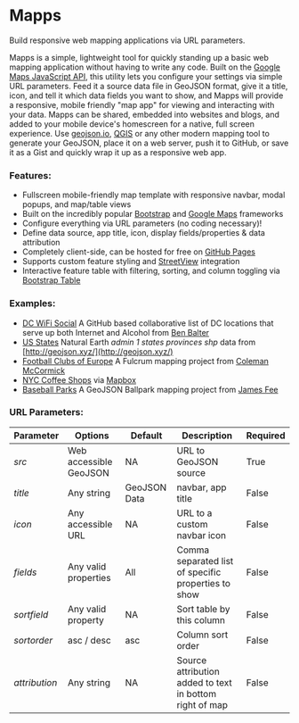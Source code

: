 # Mapps

Build responsive web mapping applications via URL parameters.

Mapps is a simple, lightweight tool for quickly standing up a basic web mapping application without having to write any code. Built on the [Google Maps JavaScript API](https://developers.google.com/maps/web/), this utility lets you configure your settings via simple URL parameters. Feed it a source data file in GeoJSON format, give it a title, icon, and tell it which data fields you want to show, and Mapps will provide a responsive, mobile friendly "map app" for viewing and interacting with your data. Mapps can be shared, embedded into websites and blogs, and added to your mobile device's homescreen for a native, full screen experience. Use [geojson.io](http://geojson.io/), [QGIS](https://www.qgis.org/) or any other modern mapping tool to generate your GeoJSON, place it on a web server, push it to GitHub, or save it as a Gist and quickly wrap it up as a responsive web app.

### Features:

- Fullscreen mobile-friendly map template with responsive navbar, modal popups, and map/table views
- Built on the incredibly popular [Bootstrap](http://getbootstrap.com/) and [Google Maps](https://developers.google.com/maps/web/) frameworks
- Configure everything via URL parameters (no coding necessary)!
- Define data source, app title, icon, display fields/properties & data attribution
- Completely client-side, can be hosted for free on [GitHub Pages](https://pages.github.com/)
- Supports custom feature styling and [StreetView](https://www.google.com/streetview/understand/) integration
- Interactive feature table with filtering, sorting, and column toggling via [Bootstrap Table](http://bootstrap-table.wenzhixin.net.cn/)

### Examples:

- [DC WiFi Social](https://bmcbride.github.io/mapps/?src=https://raw.githubusercontent.com/benbalter/dc-wifi-social/master/bars.geojson&fields=name,address&title=DC%20WiFi%20Social&sortfield=name&attribution=https://github.com/benbalter/dc-wifi-social) A GitHub based collaborative list of DC locations that serve up both Internet and Alcohol from [Ben Balter](https://github.com/benbalter/dc-wifi-social)
- [US States](https://bmcbride.github.io/mapps/?src=https://d2ad6b4ur7yvpq.cloudfront.net/naturalearth-3.3.0/ne_110m_admin_1_states_provinces_shp.geojson&icon=https://upload.wikimedia.org/wikipedia/en/thumb/a/a4/Flag_of_the_United_States.svg/320px-Flag_of_the_United_States.svg.png&fields=name,name_alt,adm1_code,region,wikipedia&sortfield=name&title=US%20States&attribution=States%20courtesy%20of%20geojson.xyz) Natural Earth _admin 1 states provinces shp_ data from [http://geojson.xyz/](http://geojson.xyz/)
- [Football Clubs of Europe](https://bmcbride.github.io/mapps/?src=https://web.fulcrumapp.com/shares/82982e4c55707a34.geojson&fields=name,full_name,ground,league,city,state_province,country,photo&title=Football%20Clubs%20of%20Europe&sortfield=name&attribution=Courtesy%20of%20Coleman%20McCormick) A Fulcrum mapping project from [Coleman McCormick](https://github.com/colemanm/)
- [NYC Coffee Shops](https://bmcbride.github.io/mapps/?src=https://api.tiles.mapbox.com/v3/mapbox.o11ipb8h/markers.geojson&fields=name,description&title=NYC%20Coffee%20Shops&sortfield=name&attribution=Courtesy%20of%20Mapbox) via [Mapbox](https://www.mapbox.com/blog/open-web-geojson/)
- [Baseball Parks](https://bmcbride.github.io/mapps/?src=https://raw.githubusercontent.com/cageyjames/GeoJSON-Ballparks/master/ballparks.geojson&fields=Ballpark,Team,League,Class&title=GeoJSON%20Ballparks&sortfield=Ballpark&attribution=https://github.com/cageyjames/GeoJSON-Ballparks) A GeoJSON Ballpark mapping project from [James Fee](https://github.com/cageyjames/GeoJSON-Ballparks)

### URL Parameters:

| Parameter     | Options                 | Default       | Description                                              | Required |
| ------------- | ----------------------- | ------------- | -------------------------------------------------------- | -------- |
| _src_         | Web accessible GeoJSON  | NA            | URL to GeoJSON source                                    | True     |
| _title_       | Any string              | GeoJSON Data  | navbar, app title                                        | False    |
| _icon_        | Any accessible URL      | NA            | URL to a custom navbar icon                              | False    |
| _fields_      | Any valid properties    | All           | Comma separated list of specific properties to show      | False    |
| _sortfield_   | Any valid property      | NA            | Sort table by this column                                | False    |
| _sortorder_   | asc / desc              | asc           | Column sort order                                        | False    |
| _attribution_ | Any string              | NA            | Source attribution added to text in bottom right of map  | False    |

